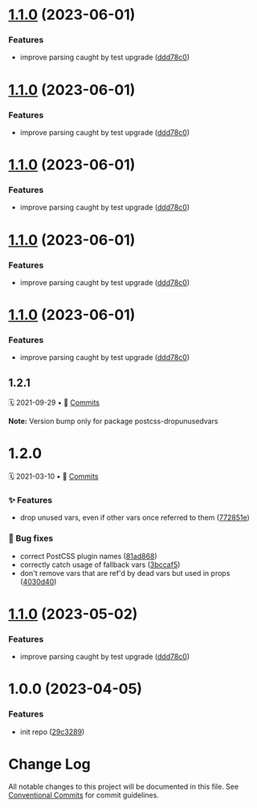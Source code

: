 # [1.1.0](https://github.com/castastrophe/postcss-dropunusedvars/compare/v1.0.0...v1.1.0) (2023-06-01)


### Features

* improve parsing caught by test upgrade ([ddd78c0](https://github.com/castastrophe/postcss-dropunusedvars/commit/ddd78c032a67c85560c65b2753515f33dc220404))

# [1.1.0](https://github.com/castastrophe/postcss-dropunusedvars/compare/v1.0.0...v1.1.0) (2023-06-01)


### Features

* improve parsing caught by test upgrade ([ddd78c0](https://github.com/castastrophe/postcss-dropunusedvars/commit/ddd78c032a67c85560c65b2753515f33dc220404))

# [1.1.0](https://github.com/castastrophe/postcss-dropunusedvars/compare/v1.0.0...v1.1.0) (2023-06-01)


### Features

* improve parsing caught by test upgrade ([ddd78c0](https://github.com/castastrophe/postcss-dropunusedvars/commit/ddd78c032a67c85560c65b2753515f33dc220404))

# [1.1.0](https://github.com/castastrophe/postcss-dropunusedvars/compare/v1.0.0...v1.1.0) (2023-06-01)


### Features

* improve parsing caught by test upgrade ([ddd78c0](https://github.com/castastrophe/postcss-dropunusedvars/commit/ddd78c032a67c85560c65b2753515f33dc220404))

# [1.1.0](https://github.com/castastrophe/postcss-dropunusedvars/compare/v1.0.0...v1.1.0) (2023-06-01)


### Features

* improve parsing caught by test upgrade ([ddd78c0](https://github.com/castastrophe/postcss-dropunusedvars/commit/ddd78c032a67c85560c65b2753515f33dc220404))

<a name="1.2.1"></a>

## 1.2.1

🗓 2021-09-29 • 📝 [Commits](https://github.com/adobe/spectrum-css/compare/postcss-dropunusedvars@1.2.1-alpha.0...postcss-dropunusedvars@1.2.1)

**Note:** Version bump only for package postcss-dropunusedvars

<a name="1.2.0"></a>

# 1.2.0

🗓 2021-03-10 • 📝 [Commits](https://github.com/adobe/spectrum-css/compare/postcss-dropunusedvars@1.1.0...postcss-dropunusedvars@1.2.0)

### ✨ Features

- drop unused vars, even if other vars once referred to them ([772851e](https://github.com/adobe/spectrum-css/commit/772851e))

### 🐛 Bug fixes

- correct PostCSS plugin names ([81ad868](https://github.com/adobe/spectrum-css/commit/81ad868))
- correctly catch usage of fallback vars ([3bccaf5](https://github.com/adobe/spectrum-css/commit/3bccaf5))
- don't remove vars that are ref'd by dead vars but used in props ([4030d40](https://github.com/adobe/spectrum-css/commit/4030d40))

<a name="1.1.0"></a>

# [1.1.0](https://github.com/castastrophe/postcss-dropunusedvars/compare/v1.0.0...v1.1.0) (2023-05-02)

### Features

- improve parsing caught by test upgrade ([ddd78c0](https://github.com/castastrophe/postcss-dropunusedvars/commit/ddd78c032a67c85560c65b2753515f33dc220404))

<a name="1.0.0"></a>

# 1.0.0 (2023-04-05)

### Features

- init repo ([29c3289](https://github.com/castastrophe/postcss-dropunusedvars/commit/29c3289a4d3bccfac412e62e015c0b8587fb0c45))

# Change Log

All notable changes to this project will be documented in this file.
See [Conventional Commits](https://conventionalcommits.org) for commit guidelines.
